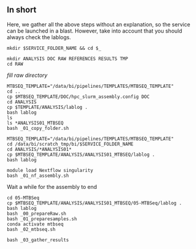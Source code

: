 

## In short
Here, we gather all the above steps without an explanation, so the service can be launched in a blast. However, take into account that you should always check the lablogs.

```
mkdir $SERVICE_FOLDER_NAME && cd $_
```
```
mkdir ANALYSIS DOC RAW REFERENCES RESULTS TMP
cd RAW
```

*fill raw directory*

```
MTBSEQ_TEMPLATE="/data/bi/pipelines/TEMPLATES/MTBSEQ_TEMPLATE"
cd ..
cp $MTBSEQ_TEMPLATE/DOC/hpc_slurm_assembly.config DOC
cd ANALYSIS
cp $TEMPLATE/ANALYSIS/lablog .
bash lablog
ls
ls *ANALYSIS01_MTBSEQ
bash _01_copy_folder.sh
```
```
MTBSEQ_TEMPLATE="/data/bi/pipelines/TEMPLATES/MTBSEQ_TEMPLATE"
cd /data/bi/scratch_tmp/bi/$SERVICE_FOLDER_NAME
cd ANALYSIS/*ANALYSIS01*
cp $MTBSEQ_TEMPLATE/ANALYSIS/ANALYSIS01_MTBSEQ/lablog .
bash lablog
```

```
module load Nextflow singularity
bash _01_nf_assembly.sh
```

Wait a while for the assembly to end

```
cd 05-MTBSeq
cp $MTBSEQ_TEMPLATE/ANALYSIS/ANALYSIS01_MTBSEQ/05-MTBSeq/lablog .
bash lablog
bash _00_prepareRaw.sh
bash _01_preparesamples.sh
conda activate mtbseq
bash _02_mtbseq.sh
```
```
bash _03_gather_results
```

